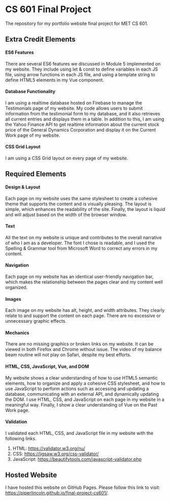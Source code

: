 # CS 601 Final Project
The repository for my portfolio website final project for MET CS 601.

## Extra Credit Elements
#### ES6 Features
There are several ES6 features we discussed in Module 5 implemented on my
website. They include using let & const to define variables in each JS file,
using arrow functions in each JS file, and using a template string to define
HTML5 elements in my Vue component.
#### Database Functionality
I am using a realtime database hosted on Firebase to manage the Testimonials
page of my website. My code allows users to submit information from the
testimonial form to my database, and it also retrieves all current entries and
displays them in a table. In addition to this, I am using the Yahoo Finance API
to get realtime information about the current stock price of the General Dynamics
Corporation and display it on the Current Work page of my website.
#### CSS Grid Layout
I am using a CSS Grid layout on every page of my website.

## Required Elements
#### Design & Layout
Each page on my website uses the same stylesheet to create a cohesive theme
that supports the content and is visually pleasing. The layout is simple, which
enhances the readability of the site. Finally, the layout is liquid and will
adjust based on the width of the browser window.
#### Text
All the text on my website is unique and contributes to the overall narrative
of who I am as a developer. The font I chose is readable, and I used the Spelling
& Grammar tool from Microsoft Word to correct any errors in my content.
#### Navigation
Each page on my website has an identical user-friendly navigation bar, which
makes the relationship between the pages clear and my content well organized.
#### Images
Each image on my website has alt, height, and width attributes. They clearly
relate to and support the content on each page. There are no excessive or
unnecessary graphic effects.
#### Mechanics
There are no missing graphics or broken links on my website. It can be viewed
in both Firefox and Chrome without issue. The video of my balance beam routine
will not play on Safari, despite my best efforts.
#### HTML, CSS, JavaScript, Vue, and DOM
My website shows a clear understanding of how to use HTML5 semantic elements,
how to organize and apply a cohesive CSS stylesheet, and how to use JavaScript
to perform actions such as accessing and updating a database, communicating
with an external API, and dynamically updating the DOM. I use HTML, CSS, and
JavaScript on each page in my website in a meaningful way. Finally, I show
a clear understanding of Vue on the Past Work page.
#### Validation
I validated each HTML, CSS, and JavaScript file in my website with the following links.
1. HTML: https://validator.w3.org/nu/
2. CSS: https://jigsaw.w3.org/css-validator/
3. JavaScript: https://beautifytools.com/javascript-validator.php

## Hosted Website
I have hosted this website on GitHub Pages. Please follow this link to visit:
https://piperlincoln.github.io/final-project-cs601/.
